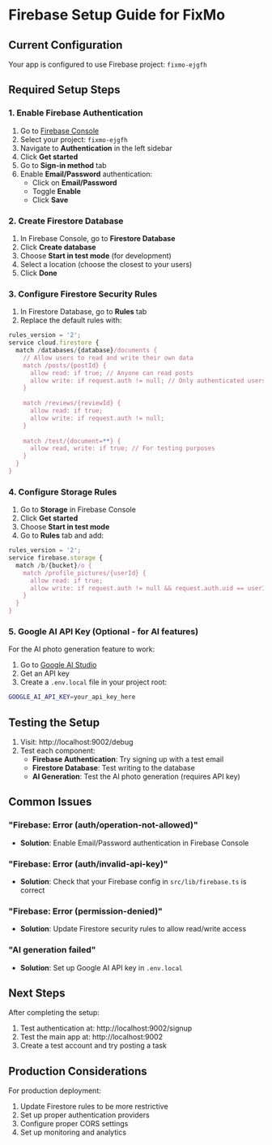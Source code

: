 # Firebase Setup Guide for FixMo

## Current Configuration
Your app is configured to use Firebase project: `fixmo-ejgfh`

## Required Setup Steps

### 1. Enable Firebase Authentication

1. Go to [Firebase Console](https://console.firebase.google.com/)
2. Select your project: `fixmo-ejgfh`
3. Navigate to **Authentication** in the left sidebar
4. Click **Get started**
5. Go to **Sign-in method** tab
6. Enable **Email/Password** authentication:
   - Click on **Email/Password**
   - Toggle **Enable**
   - Click **Save**

### 2. Create Firestore Database

1. In Firebase Console, go to **Firestore Database**
2. Click **Create database**
3. Choose **Start in test mode** (for development)
4. Select a location (choose the closest to your users)
5. Click **Done**

### 3. Configure Firestore Security Rules

1. In Firestore Database, go to **Rules** tab
2. Replace the default rules with:

```javascript
rules_version = '2';
service cloud.firestore {
  match /databases/{database}/documents {
    // Allow users to read and write their own data
    match /posts/{postId} {
      allow read: if true; // Anyone can read posts
      allow write: if request.auth != null; // Only authenticated users can write
    }
    
    match /reviews/{reviewId} {
      allow read: if true;
      allow write: if request.auth != null;
    }
    
    match /test/{document=**} {
      allow read, write: if true; // For testing purposes
    }
  }
}
```

### 4. Configure Storage Rules

1. Go to **Storage** in Firebase Console
2. Click **Get started**
3. Choose **Start in test mode**
4. Go to **Rules** tab and add:

```javascript
rules_version = '2';
service firebase.storage {
  match /b/{bucket}/o {
    match /profile_pictures/{userId} {
      allow read: if true;
      allow write: if request.auth != null && request.auth.uid == userId;
    }
  }
}
```

### 5. Google AI API Key (Optional - for AI features)

For the AI photo generation feature to work:

1. Go to [Google AI Studio](https://aistudio.google.com/)
2. Get an API key
3. Create a `.env.local` file in your project root:

```bash
GOOGLE_AI_API_KEY=your_api_key_here
```

## Testing the Setup

1. Visit: http://localhost:9002/debug
2. Test each component:
   - **Firebase Authentication**: Try signing up with a test email
   - **Firestore Database**: Test writing to the database
   - **AI Generation**: Test the AI photo generation (requires API key)

## Common Issues

### "Firebase: Error (auth/operation-not-allowed)"
- **Solution**: Enable Email/Password authentication in Firebase Console

### "Firebase: Error (auth/invalid-api-key)"
- **Solution**: Check that your Firebase config in `src/lib/firebase.ts` is correct

### "Firebase: Error (permission-denied)"
- **Solution**: Update Firestore security rules to allow read/write access

### "AI generation failed"
- **Solution**: Set up Google AI API key in `.env.local`

## Next Steps

After completing the setup:

1. Test authentication at: http://localhost:9002/signup
2. Test the main app at: http://localhost:9002
3. Create a test account and try posting a task

## Production Considerations

For production deployment:

1. Update Firestore rules to be more restrictive
2. Set up proper authentication providers
3. Configure proper CORS settings
4. Set up monitoring and analytics 